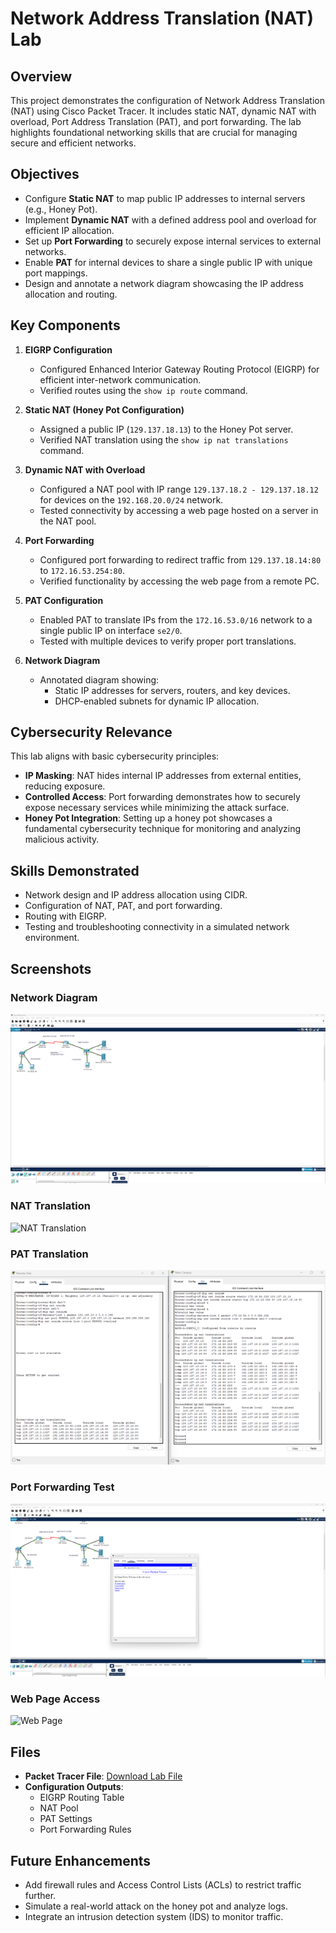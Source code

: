 # Network Address Translation (NAT) Lab

## Overview
This project demonstrates the configuration of Network Address Translation (NAT) using Cisco Packet Tracer. It includes static NAT, dynamic NAT with overload, Port Address Translation (PAT), and port forwarding. The lab highlights foundational networking skills that are crucial for managing secure and efficient networks.

## Objectives
- Configure **Static NAT** to map public IP addresses to internal servers (e.g., Honey Pot).
- Implement **Dynamic NAT** with a defined address pool and overload for efficient IP allocation.
- Set up **Port Forwarding** to securely expose internal services to external networks.
- Enable **PAT** for internal devices to share a single public IP with unique port mappings.
- Design and annotate a network diagram showcasing the IP address allocation and routing.

## Key Components
1. **EIGRP Configuration**
   - Configured Enhanced Interior Gateway Routing Protocol (EIGRP) for efficient inter-network communication.
   - Verified routes using the `show ip route` command.

2. **Static NAT (Honey Pot Configuration)**
   - Assigned a public IP (`129.137.18.13`) to the Honey Pot server.
   - Verified NAT translation using the `show ip nat translations` command.

3. **Dynamic NAT with Overload**
   - Configured a NAT pool with IP range `129.137.18.2 - 129.137.18.12` for devices on the `192.168.20.0/24` network.
   - Tested connectivity by accessing a web page hosted on a server in the NAT pool.

4. **Port Forwarding**
   - Configured port forwarding to redirect traffic from `129.137.18.14:80` to `172.16.53.254:80`.
   - Verified functionality by accessing the web page from a remote PC.

5. **PAT Configuration**
   - Enabled PAT to translate IPs from the `172.16.53.0/16` network to a single public IP on interface `se2/0`.
   - Tested with multiple devices to verify proper port translations.

6. **Network Diagram**
   - Annotated diagram showing:
     - Static IP addresses for servers, routers, and key devices.
     - DHCP-enabled subnets for dynamic IP allocation.

## Cybersecurity Relevance
This lab aligns with basic cybersecurity principles:
- **IP Masking**: NAT hides internal IP addresses from external entities, reducing exposure.
- **Controlled Access**: Port forwarding demonstrates how to securely expose necessary services while minimizing the attack surface.
- **Honey Pot Integration**: Setting up a honey pot showcases a fundamental cybersecurity technique for monitoring and analyzing malicious activity.

## Skills Demonstrated
- Network design and IP address allocation using CIDR.
- Configuration of NAT, PAT, and port forwarding.
- Routing with EIGRP.
- Testing and troubleshooting connectivity in a simulated network environment.

## Screenshots
### Network Diagram
![Network Diagram](Screenshots/Network_Diagram.png)

### NAT Translation
![NAT Translation](Screenshots/NAT_Translation.png)

### PAT Translation
![PAT Translation](Screenshots/PAT_Translation.png)

### Port Forwarding Test
![Port Forwarding Test](Screenshots/Port_Forwarding_Test.png)

### Web Page Access
![Web Page](Screenshots/Web_Page.png)

## Files
- **Packet Tracer File**: [Download Lab File](Lab.pkt)
- **Configuration Outputs**:
  - EIGRP Routing Table
  - NAT Pool
  - PAT Settings
  - Port Forwarding Rules

## Future Enhancements
- Add firewall rules and Access Control Lists (ACLs) to restrict traffic further.
- Simulate a real-world attack on the honey pot and analyze logs.
- Integrate an intrusion detection system (IDS) to monitor traffic.
